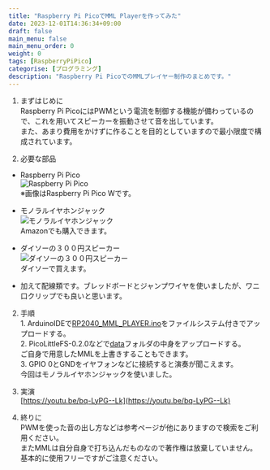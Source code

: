 ```yaml
---
title: "Raspberry Pi PicoでMML Playerを作ってみた"
date: 2023-12-01T14:36:34+09:00
draft: false
main_menu: false
main_menu_order: 0
weight: 0
tags: [RaspberryPiPico]
categorise: [プログラミング]
description: "Raspberry Pi PicoでのMMLプレイヤー制作のまとめです。"
---
```

1. まずはじめに  
Raspberry Pi PicoにはPWMという電流を制御する機能が備わっているので、これを用いてスピーカーを振動させて音を出しています。  
また、あまり費用をかけずに作ることを目的としていますので最小限度で構成されています。  
<!--more-->
2. 必要な部品  
- Raspberry Pi Pico  
![Raspberry Pi Pico](/image/2023-12-01-raspberrypipico.png)  
※画像はRaspberry Pi Pico Wです。  

- モノラルイヤホンジャック  
![モノラルイヤホンジャック](/image/2023-12-01-audiojack.png)  
Amazonでも購入できます。  

- ダイソーの３００円スピーカー  
![ダイソーの３００円スピーカー](/image/2023-12-01-speaker.png)  
ダイソーで買えます。  

- 加えて配線類です。ブレッドボードとジャンプワイヤを使いましたが、ワニ口クリップでも良いと思います。  

2. 手順  
        1. ArduinoIDEで[RP2040_MML_PLAYER.ino](https://github.com/alchg/RP2040_MML_Player)をファイルシステム付きでアップロードする。  
        2. PicoLittleFS-0.2.0などで[data](https://github.com/alchg/RP2040_MML_Player)フォルダの中身をアップロードする。  
        ご自身で用意したMMLを上書きすることもできます。  
        3. GPIO 0とGNDをイヤフォンなどに接続すると演奏が聞こえます。  
        今回はモノラルイヤホンジャックを使いました。  

3. 実演  
[https://youtu.be/bq-LyPG--Lk](https://youtu.be/bq-LyPG--Lk)  

4. 終りに  
	PWMを使った音の出し方などは参考ページが他にありますので検索をご利用ください。  
        またMMLは自分自身で打ち込んだものなので著作権は放棄していません。基本的に使用フリーですがご注意ください。  
